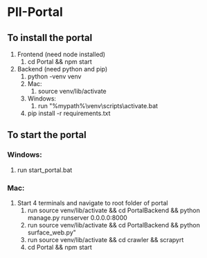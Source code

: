 # PII-Portal

## To install the portal
1. Frontend (need node installed)
    1. cd Portal && npm start
2. Backend (need python and pip)
    1. python -venv venv
    2. Mac:
        1. source venv/lib/activate
    3. Windows: 
        1. run "%mypath%\venv\scripts\activate.bat
    3. pip install -r requirements.txt
## To start the portal

### Windows: 
1. run start_portal.bat

### Mac: 
1. Start 4 terminals and navigate to root folder of portal
    1. run source venv/lib/activate && cd PortalBackend && python manage.py runserver 0.0.0.0:8000
    2. run source venv/lib/activate && cd PortalBackend && python surface_web.py"
    3. run source venv/lib/activate && cd crawler && scrapyrt
    4. cd Portal && npm start
